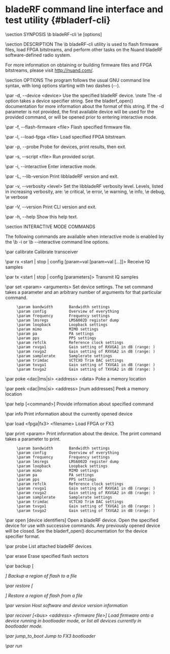 bladeRF command line interface and test utility {#bladerf-cli}
========

\section SYNPOSIS
\b bladeRF-cli \e [options]

\section DESCRIPTION
The \b bladeRF-cli utility is used to flash firmware files, load FPGA bitstreams, and perform other tasks on the Nuand bladeRF software-defined radio system.

For more information on obtaining or building firmware files and FPGA bitstreams, please visit http://nuand.com/.

\section OPTIONS
The program follows the usual GNU command line syntax, with long options starting with two dashes (--).

\par -d, --device \<device\>
Use the specified bladeRF device.
\note The -d option takes a device specifier string. See the bladerf_open() documentation for more information about the format of this string. If the -d parameter is not provided, the first available device will be used for the provided command, or will be opened prior to entering interactive mode.

\par -f, --flash-firmware \<file\>
Flash specified firmware file.

\par -l, --load-fpga \<file\>
Load specified FPGA bitstream.

\par -p, --probe
Probe for devices, print results, then exit.

\par -s, --script \<file\>
Run provided script.

\par -i, --interactive
Enter interactive mode.

\par -L, --lib-version
Print libbladeRF version and exit.

\par -v, --verbosity \<level\>
Set the libbladeRF verbosity level. Levels, listed in increasing verbosity, are:
    \e critical, \e error, \e warning, \e info, \e debug, \e verbose

\par -V, --version
Print CLI version and exit.

\par -h, --help
Show this help text.

\section INTERACTIVE MODE COMMANDS

The following commands are available when interactive mode is enabled by the \b -i or \b --interactive command line options.

\par calibrate
Calibrate transceiver

\par rx \<start | stop | config [param=val [param=val [...]]\>
Receive IQ samples

\par tx \<start | stop | config [parameters]\>
Transmit IQ samples

\par set \<param\> \<arguments\>
Set device settings.  The set command takes a parameter and an arbitrary number of arguments for that particular command.

         \param bandwidth       Bandwidth settings
         \param config          Overview of everything
         \param frequency       Frequency settings
         \param lmsregs         LMS6002D register dump
         \param loopback        Loopback settings
         \param mimo            MIMO settings
         \param pa              PA settings
         \param pps             PPS settings
         \param refclk          Reference clock settings
         \param rxvga1          Gain setting of RXVGA1 in dB (range: )
         \param rxvga2          Gain setting of RXVGA2 in dB (range: )
         \param samplerate      Samplerate settings
         \param trimdac         VCTCXO Trim DAC settings
         \param txvga1          Gain setting of TXVGA1 in dB (range: )
         \param txvga2          Gain setting of TXVGA2 in dB (range: )

\par poke \<dac|lms|si\> \<address\> \<data\>
Poke a memory location

\par peek \<dac|lms|si\> \<address\> [num addresses]
Peek a memory location

\par help [\<command\>]
Provide information about specified command

\par info
Print information about the currently opened device

\par load \<fpga|fx3\> \<filename\>
Load FPGA or FX3

\par print \<param\>
Print information about the device.  The print command takes a parameter to print.

         \param bandwidth       Bandwidth settings
         \param config          Overview of everything
         \param frequency       Frequency settings
         \param lmsregs         LMS6002D register dump
         \param loopback        Loopback settings
         \param mimo            MIMO settings
         \param pa              PA settings
         \param pps             PPS settings
         \param refclk          Reference clock settings
         \param rxvga1          Gain setting of RXVGA1 in dB (range: )
         \param rxvga2          Gain setting of RXVGA2 in dB (range: )
         \param samplerate      Samplerate settings
         \param trimdac         VCTCXO Trim DAC settings
         \param txvga1          Gain setting of TXVGA1 in dB (range: )
         \param txvga2          Gain setting of TXVGA2 in dB (range: )

\par open [device identifiers]
Open a bladeRF device.
Open the specified device for use with successive commands.  Any previously opened device will be closed.  See the bladerf_open() documentation for the device specifier format.

\par probe
List attached bladeRF devices

\par erase <offset> <count>
Erase specified flash sectors

\par backup <file> [<address> <length>]
Backup a region of flash to a file

\par restore <file> [<address> <length>]
Restore a region of flash from a file

\par version
Host software and device version information

\par recover [\<bus\> \<address\> \<firmware file\>]
Load firmware onto a device running in bootloader mode, or list all devices currently in bootloader mode.

\par jump_to_boot
Jump to FX3 bootloader

\par run <script>
Run the provided script.

\par clear
Clear the screen

\par echo [arg 1] [arg 2] ... [arg n]
Echo each argument on a new line.

\par quit
Exit the CLI

\section SEE ALSO
bladeRF-flash(1).

More documentation is available at http://nuand.com/ and https://github.com/nuand/bladerf.

\section AUTHOR
bladeRF-cli was written by the contributors to the bladeRF Project.  See the CONTRIBUTORS file for more information.

